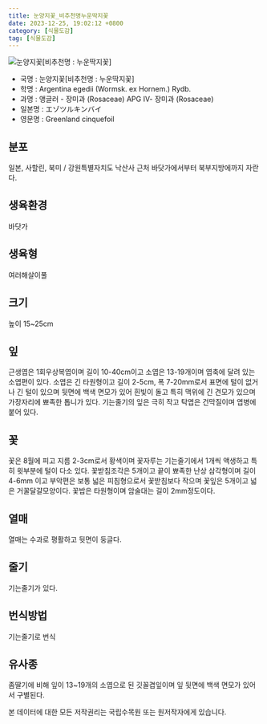```yaml
---
title: 눈양지꽃_비추천명누운딱지꽃
date: 2023-12-25, 19:02:12 +0800
category: [식물도감]
tag: [식물도감]
---
```




![눈양지꽃[비추천명 : 누운딱지꽃]](http://www.nature.go.kr/fileUpload/plants/basic/Rosaceae/Potentilla/13389/1_th2.JPG)
- 국명 : 눈양지꽃[비추천명 : 누운딱지꽃]
- 학명 : Argentina egedii (Wormsk. ex Hornem.) Rydb.
- 과명 : 앵글러 - 장미과 (Rosaceae) APG Ⅳ- 장미과 (Rosaceae)
- 일본명 : エゾツルキンバイ
- 영문명 : Greenland cinquefoil


## 분포
일본, 사할린, 북미 / 강원특별자치도 낙산사 근처 바닷가에서부터 북부지방에까지 자란다.
## 생육환경
바닷가
## 생육형
여러해살이풀 
## 크기
높이 15~25cm
## 잎
근생엽은 1회우상복엽이며 길이 10-40cm이고 소엽은 13-19개이며 엽축에 달려 있는 소엽편이 있다. 소엽은 긴 타원형이고 길이 2-5cm, 폭 7-20mm로서 표면에 털이 없거나 긴 털이 있으며 뒷면에 백색 면모가 있어 흰빛이 돌고 특히 맥위에 긴 견모가 있으며 가장자리에 뾰족한 톱니가 있다. 기는줄기의 잎은 극히 작고 탁엽은 건막질이며 엽병에 붙어 있다.
## 꽃
꽃은 8월에 피고 지름 2-3cm로서 황색이며 꽃자루는 기는줄기에서 1개씩 액생하고 특히 윗부분에 털이 다소 있다. 꽃받침조각은 5개이고 끝이 뾰족한 난상 삼각형이며 길이 4-6mm 이고 부악편은 보통 넓은 피침형으로서 꽃받침보다 작으며 꽃잎은 5개이고 넓은 거꿀달걀모양이다. 꽃밥은 타원형이며 암술대는 길이 2mm정도이다.
## 열매
열매는 수과로 평활하고 뒷면이 둥글다.
## 줄기
기는줄기가 있다.
## 번식방법
기는줄기로 번식
## 유사종
좀딸기에 비해 잎이 13~19개의 소엽으로 된 깃꼴겹잎이며 잎 뒷면에 백색 면모가 있어서 구별된다.






본 데이터에 대한 모든 저작권리는 국립수목원 또는 원저작자에게 있습니다.
